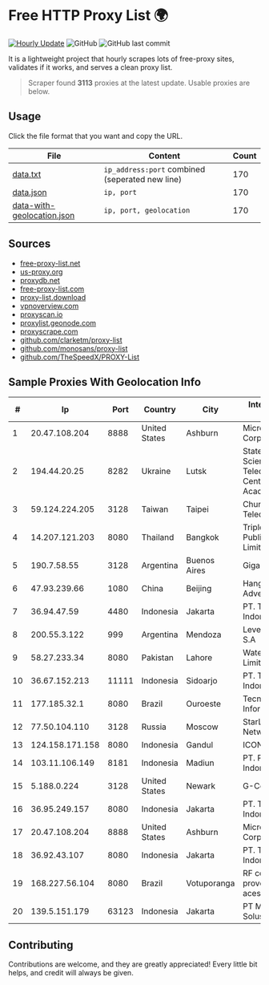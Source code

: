 
# Free HTTP Proxy List 🌍

[![Hourly Update](https://github.com/mertguvencli/http-proxy-list/actions/workflows/main.yml/badge.svg?branch=main)](https://github.com/mertguvencli/http-proxy-list/actions/workflows/main.yml)
![GitHub](https://img.shields.io/github/license/mertguvencli/http-proxy-list)
![GitHub last commit](https://img.shields.io/github/last-commit/mertguvencli/http-proxy-list)

It is a lightweight project that hourly scrapes lots of free-proxy sites, validates if it works, and serves a clean proxy list.


> Scraper found **3113** proxies at the latest update. Usable proxies are below.

## Usage

Click the file format that you want and copy the URL.


|File|Content|Count|
|----|-------|-----|
|[data.txt](https://raw.githubusercontent.com/mertguvencli/http-proxy-list/main/proxy-list/data.txt)|`ip_address:port` combined (seperated new line)|170|
|[data.json](https://raw.githubusercontent.com/mertguvencli/http-proxy-list/main/proxy-list/data.json)|`ip, port`|170|
|[data-with-geolocation.json](https://raw.githubusercontent.com/mertguvencli/http-proxy-list/main/proxy-list/data-with-geolocation.json)|`ip, port, geolocation`|170|

## Sources

* [free-proxy-list.net](https://free-proxy-list.net)
* [us-proxy.org](https://www.us-proxy.org)
* [proxydb.net](http://proxydb.net)
* [free-proxy-list.com](https://free-proxy-list.com/?page=&port=&type%5B%5D=http&type%5B%5D=https&up_time=0&search=Search)
* [proxy-list.download](https://www.proxy-list.download/HTTP)
* [vpnoverview.com](https://vpnoverview.com/privacy/anonymous-browsing/free-proxy-servers)
* [proxyscan.io](https://www.proxyscan.io)
* [proxylist.geonode.com](https://proxylist.geonode.com/api/proxy-list?limit=300&page=1&sort_by=lastChecked&sort_type=desc&protocols=http,https)
* [proxyscrape.com](https://api.proxyscrape.com/v2/?request=displayproxies&protocol=http&timeout=10000&country=all&ssl=all&anonymity=all)
* [github.com/clarketm/proxy-list](https://raw.githubusercontent.com/clarketm/proxy-list/master/proxy-list-raw.txt)
* [github.com/monosans/proxy-list](https://raw.githubusercontent.com/monosans/proxy-list/main/proxies/http.txt)
* [github.com/TheSpeedX/PROXY-List](https://raw.githubusercontent.com/TheSpeedX/PROXY-List/master/http.txt)


## Sample Proxies With Geolocation Info

|#|Ip|Port|Country|City|Internet Service Provider|
|-|--|----|-------|----|-------------------------|
|1|20.47.108.204|8888|United States|Ashburn|Microsoft Corporation|
|2|194.44.20.25|8282|Ukraine|Lutsk|State Enterprise Scientific and Telecommunication Centre "Ukrainian Academic an|
|3|59.124.224.205|3128|Taiwan|Taipei|Chunghwa Telecom Co., Ltd.|
|4|14.207.121.203|8080|Thailand|Bangkok|Triple T Broadband Public Company Limited|
|5|190.7.58.55|3128|Argentina|Buenos Aires|Gigared S.A.|
|6|47.93.239.66|1080|China|Beijing|Hangzhou Alibaba Advertising Co|
|7|36.94.47.59|4480|Indonesia|Jakarta|PT. Telekomunikasi Indonesia|
|8|200.55.3.122|999|Argentina|Mendoza|Level 3 Argentina S.A|
|9|58.27.233.34|8080|Pakistan|Lahore|Wateen Telecom Limited|
|10|36.67.152.213|11111|Indonesia|Sidoarjo|PT. Telekomunikasi Indonesia|
|11|177.185.32.1|8080|Brazil|Ouroeste|Tecnoserve InformÔtica Ltda|
|12|77.50.104.110|3128|Russia|Moscow|StarLink Telecom Network|
|13|124.158.171.158|8080|Indonesia|Gandul|ICON+|
|14|103.11.106.149|8181|Indonesia|Madiun|PT. Pascal Indonesia|
|15|5.188.0.224|3128|United States|Newark|G-Core Labs S.A.|
|16|36.95.249.157|8080|Indonesia|Jakarta|PT. Telekomunikasi Indonesia|
|17|20.47.108.204|8888|United States|Ashburn|Microsoft Corporation|
|18|36.92.43.107|8080|Indonesia|Jakarta|PT. Telekomunikasi Indonesia|
|19|168.227.56.104|8080|Brazil|Votuporanga|RF connect provedor de acesso ltda-me|
|20|139.5.151.179|63123|Indonesia|Jakarta|PT Maxindo Mitra Solusi|



## Contributing

Contributions are welcome, and they are greatly appreciated! Every
little bit helps, and credit will always be given.

